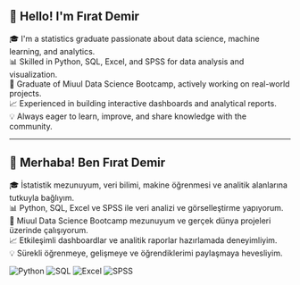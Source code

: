 ## 👋 Hello! I'm Fırat Demir

🎓 I'm a statistics graduate passionate about data science, machine learning, and analytics.  
📊 Skilled in Python, SQL, Excel, and SPSS for data analysis and visualization.  
🚀 Graduate of Miuul Data Science Bootcamp, actively working on real-world projects.  
📈 Experienced in building interactive dashboards and analytical reports.  
💡 Always eager to learn, improve, and share knowledge with the community.

---

## 👋 Merhaba! Ben Fırat Demir

🎓 İstatistik mezunuyum, veri bilimi, makine öğrenmesi ve analitik alanlarına tutkuyla bağlıyım.  
📊 Python, SQL, Excel ve SPSS ile veri analizi ve görselleştirme yapıyorum.  
🚀 Miuul Data Science Bootcamp mezunuyum ve gerçek dünya projeleri üzerinde çalışıyorum.  
📈 Etkileşimli dashboardlar ve analitik raporlar hazırlamada deneyimliyim.  
💡 Sürekli öğrenmeye, gelişmeye ve öğrendiklerimi paylaşmaya hevesliyim.

![Python](https://img.shields.io/badge/Python-3776AB?style=for-the-badge&logo=python&logoColor=white)
![SQL](https://img.shields.io/badge/SQL-4479A1?style=for-the-badge&logo=postgresql&logoColor=white)
![Excel](https://img.shields.io/badge/Excel-217346?style=for-the-badge&logo=microsoft-excel&logoColor=white)
![SPSS](https://img.shields.io/badge/SPSS-1A6FB4?style=for-the-badge&logo=ibm&logoColor=white)
